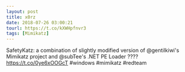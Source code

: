 ```yaml
---
layout: post
title: x0rz
date: 2018-07-26 03:00:21
tourl: https://t.co/kXWHpfnvr3
tags: [Mimikatz]
---
```

SafetyKatz: a combination of slightly modified version of @gentilkiwi's Mimikatz project and @subTee's .NET PE Loader ???? https://t.co/0ye6xOOGcT #windows #mimikatz #redteam